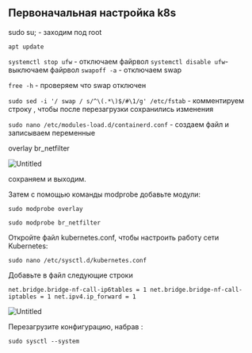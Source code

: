 ## Первоначальная настройка k8s

sudo su;  - заходим под root

```apt update```

`systemctl stop ufw` - отключаем файрвол
`systemctl disable ufw`- выключаем файрвол
`swapoff -a`  - отключаем swap 

`free -h` - проверяем что swap отключен 

```sudo sed -i '/ swap / s/^\(.*\)$/#\1/g' /etc/fstab``` -  комментируем строку , чтобы после перезагрузки сохранились изменения 

`sudo nano /etc/modules-load.d/containerd.conf`  - создаем файл и записываем переменные 

overlay
br_netfilter

![Untitled](https://github.com/Rizikkz/k8s-django/blob/main/image/Untitled.png)

сохраняем и выходим.

Затем с помощью команды modprobe добавьте модули:

`sudo modprobe overlay`

`sudo modprobe br_netfilter`

Откройте файл kubernetes.conf, чтобы настроить работу сети Kubernetes:

`sudo nano /etc/sysctl.d/kubernetes.conf`

Добавьте в файл следующие строки

`net.bridge.bridge-nf-call-ip6tables = 1
net.bridge.bridge-nf-call-iptables = 1
net.ipv4.ip_forward = 1`

![Untitled](https://github.com/Rizikkz/k8s-django/blob/main/image/Untitled%20(1).png)

Перезагрузите конфигурацию, набрав :

`sudo sysctl --system`
